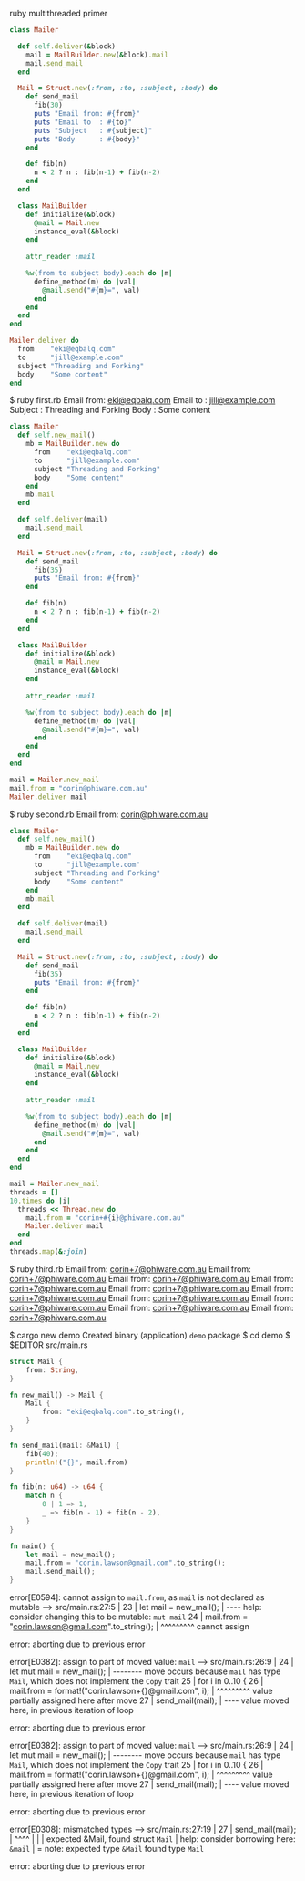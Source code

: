 










ruby multithreaded primer















```ruby file=first.rb
class Mailer

  def self.deliver(&block)
    mail = MailBuilder.new(&block).mail
    mail.send_mail
  end

  Mail = Struct.new(:from, :to, :subject, :body) do 
    def send_mail
      fib(30)
      puts "Email from: #{from}"
      puts "Email to  : #{to}"
      puts "Subject   : #{subject}"
      puts "Body      : #{body}"
    end

    def fib(n)
      n < 2 ? n : fib(n-1) + fib(n-2)
    end  
  end

  class MailBuilder
    def initialize(&block)
      @mail = Mail.new
      instance_eval(&block)
    end
    
    attr_reader :mail

    %w(from to subject body).each do |m|
      define_method(m) do |val|
        @mail.send("#{m}=", val)
      end
    end
  end
end

Mailer.deliver do 
  from    "eki@eqbalq.com"
  to      "jill@example.com"
  subject "Threading and Forking"
  body    "Some content"
end
```










$ ruby first.rb
Email from: eki@eqbalq.com
Email to  : jill@example.com
Subject   : Threading and Forking
Body      : Some content












```ruby file=second.rb
class Mailer
  def self.new_mail()
    mb = MailBuilder.new do 
      from    "eki@eqbalq.com"
      to      "jill@example.com"
      subject "Threading and Forking"
      body    "Some content"
    end
    mb.mail
  end

  def self.deliver(mail)
    mail.send_mail
  end

  Mail = Struct.new(:from, :to, :subject, :body) do 
    def send_mail
      fib(35)
      puts "Email from: #{from}"
    end

    def fib(n)
      n < 2 ? n : fib(n-1) + fib(n-2)
    end  
  end

  class MailBuilder
    def initialize(&block)
      @mail = Mail.new
      instance_eval(&block)
    end
    
    attr_reader :mail

    %w(from to subject body).each do |m|
      define_method(m) do |val|
        @mail.send("#{m}=", val)
      end
    end
  end
end

mail = Mailer.new_mail
mail.from = "corin@phiware.com.au"
Mailer.deliver mail
```










$ ruby second.rb
Email from: corin@phiware.com.au















```ruby file=third.rb
class Mailer
  def self.new_mail()
    mb = MailBuilder.new do 
      from    "eki@eqbalq.com"
      to      "jill@example.com"
      subject "Threading and Forking"
      body    "Some content"
    end
    mb.mail
  end

  def self.deliver(mail)
    mail.send_mail
  end

  Mail = Struct.new(:from, :to, :subject, :body) do 
    def send_mail
      fib(35)
      puts "Email from: #{from}"
    end

    def fib(n)
      n < 2 ? n : fib(n-1) + fib(n-2)
    end  
  end

  class MailBuilder
    def initialize(&block)
      @mail = Mail.new
      instance_eval(&block)
    end
    
    attr_reader :mail

    %w(from to subject body).each do |m|
      define_method(m) do |val|
        @mail.send("#{m}=", val)
      end
    end
  end
end

mail = Mailer.new_mail
threads = []
10.times do |i|
  threads << Thread.new do
    mail.from = "corin+#{i}@phiware.com.au"
    Mailer.deliver mail
  end
end
threads.map(&:join)
```










$ ruby third.rb
Email from: corin+7@phiware.com.au
Email from: corin+7@phiware.com.au
Email from: corin+7@phiware.com.au
Email from: corin+7@phiware.com.au
Email from: corin+7@phiware.com.au
Email from: corin+7@phiware.com.au
Email from: corin+7@phiware.com.au
Email from: corin+7@phiware.com.au
Email from: corin+7@phiware.com.au
Email from: corin+7@phiware.com.au













$ cargo new demo
     Created binary (application) `demo` package
$ cd demo
$ $EDITOR src/main.rs













```rust file=src/main.rs
struct Mail {
    from: String,
}

fn new_mail() -> Mail {
    Mail {
        from: "eki@eqbalq.com".to_string(),
    }
}

fn send_mail(mail: &Mail) {
    fib(40);
    println!("{}", mail.from)
}

fn fib(n: u64) -> u64 {
    match n {
        0 | 1 => 1,
        _ => fib(n - 1) + fib(n - 2),
    }
}

fn main() {
    let mail = new_mail();
    mail.from = "corin.lawson@gmail.com".to_string();
    mail.send_mail();
}
```








error[E0594]: cannot assign to `mail.from`, as `mail` is not declared as mutable
  --> src/main.rs:27:5
   |
23 |     let mail = new_mail();
   |         ---- help: consider changing this to be mutable: `mut mail`
24 |     mail.from = "corin.lawson@gmail.com".to_string();
   |     ^^^^^^^^^ cannot assign

error: aborting due to previous error















error[E0382]: assign to part of moved value: `mail`
  --> src/main.rs:26:9
   |
24 |     let mut mail = new_mail();
   |         -------- move occurs because `mail` has type `Mail`, which does not
implement the `Copy` trait
25 |     for i in 0..10 {
26 |         mail.from = format!("corin.lawson+{}@gmail.com", i);
   |         ^^^^^^^^^ value partially assigned here after move
27 |         send_mail(mail);
   |                   ---- value moved here, in previous iteration of loop

error: aborting due to previous error












error[E0382]: assign to part of moved value: `mail`
  --> src/main.rs:26:9
   |
24 |     let mut mail = new_mail();
   |         -------- move occurs because `mail` has type `Mail`, which does not
implement the `Copy` trait
25 |     for i in 0..10 {
26 |         mail.from = format!("corin.lawson+{}@gmail.com", i);
   |         ^^^^^^^^^ value partially assigned here after move
27 |         send_mail(mail);
   |                   ---- value moved here, in previous iteration of loop

error: aborting due to previous error











error[E0308]: mismatched types
  --> src/main.rs:27:19
   |
27 |         send_mail(mail);
   |                   ^^^^
   |                   |
   |                   expected &Mail, found struct `Mail`
   |                   help: consider borrowing here: `&mail`
   |
   = note: expected type `&Mail`
              found type `Mail`

error: aborting due to previous error






